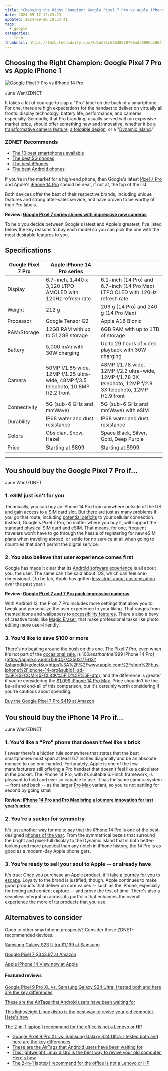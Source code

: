 ```yaml
---
title: "Choosing the Right Champion: Google Pixel 7 Pro vs Apple iPhone 1"
date: 2024-09-17 12:23:29
updated: 2024-09-20 10:33:41
tags:
  - google
categories:
  - tech
thumbnail: https://thmb.techidaily.com/8d1de21c666386207e0a2c0896dc0647ebc82a413cfdd6aa282a235213b145ee.jpg
---
```


## Choosing the Right Champion: Google Pixel 7 Pro vs Apple iPhone 1

![Google Pixel 7 Pro vs iPhone 14 Pro](https://www.zdnet.com/a/img/resize/3bcbb7abee90da84d8d101355bbb0ac003ee942d/2023/02/10/8a22f60a-6621-43f0-8a9b-ccf5d48ed5ed/google-pixel-7-pro-vs-iphone-14-pro.jpg?auto=webp&width=1280)

June Wan/ZDNET

It takes a lot of courage to slap a "Pro" label on the back of a smartphone. For one, there are high expectations for the handset to deliver on virtually all fronts: display technology, battery life, performance, and cameras especially. Secondly, that Pro branding, usually served with an expensive market price, should offer something new and innovative, whether it be [a transformative camera feature](https://www.zdnet.com/article/samsung-galaxy-s23-ultra-review/), [a foldable design](https://www.zdnet.com/article/samsung-galaxy-z-fold-4-review/), or a "[Dynamic Island](https://www.zdnet.com/article/iphone-14-pro-makes-the-notch-come-alive-finally/)."

### **ZDNET** Recommends

* [The 10 best smartphones available](https://www.zdnet.com/article/best-phone/)
* [The best 5G phones](https://www.zdnet.com/article/best-5g-phone/)
* [The best iPhones](https://www.zdnet.com/article/best-iphone/)
* [The best Android phones](https://www.zdnet.com/article/best-android-phone/)

If you're in the market for a high-end phone, then Google's latest [Pixel 7 Pro](https://buy.geni.us/Proxy.ashx?TSID=368250&GR%5FURL=https%3A%2F%2Fwww.amazon.com%2FGoogle-Pixel-Pro-Smartphone-Telephoto%2Fdp%2FB0BCQWYR2Z%2F%3Ftag%3Dzd-buy-button-20%26ascsubtag%3D%5F%5FCOM%5FCLICK%5FID%5F%5F%7C2cb9dabf-aabb-428e-8bb6-45ad3afd4cd8%7Cdtp&dtb=1) and Apple's [iPhone 14 Pro](https://apple.sjv.io/c/159047/435031/7613?&sharedId=zdnet&u=https%3A%2F%2Fwww.apple.com%2Fshop%2Fbuy-iphone%2Fiphone-14-pro&subId1=zd-%5F%5FCOM%5FCLICK%5FID%5F%5F-dtp) should be near, if not at, the top of the list. 

Both devices offer the best of their respective brands, including unique features and strong after-sales service, and have proven to be worthy of their Pro labels.

**Review: [Google Pixel 7 series shines with impressive new cameras](https://www.zdnet.com/article/google-pixel-7-pixel-7-pro-review/)**

To help you decide between Google's latest and Apple's greatest, I've listed below the key reasons to buy each model so you can pick the one with the most desirable features to you.

## Specifications

| **Google Pixel 7 Pro** | **Apple iPhone 14 Pro series**                                                                                                                                                                                                                                                           |                                                                                                                                                                                            |
| ---------------------- | ---------------------------------------------------------------------------------------------------------------------------------------------------------------------------------------------------------------------------------------------------------------------------------------- | ------------------------------------------------------------------------------------------------------------------------------------------------------------------------------------------ |
| Display                | 6.7-inch, 1,440 x 3,120 LTPO AMOLED with 120Hz refresh rate                                                                                                                                                                                                                              | 6.1-inch (14 Pro) and 6.7-inch (14 Pro Max) LTPO OLED with 120Hz refresh rate                                                                                                              |
| Weight                 | 212 g                                                                                                                                                                                                                                                                                    | 206 g (14 Pro) and 240 g (14 Pro Max)                                                                                                                                                      |
| Processor              | Google Tensor G2                                                                                                                                                                                                                                                                         | Apple A16 Bionic                                                                                                                                                                           |
| RAM/Storage            | 12GB RAM with up to 512GB storage                                                                                                                                                                                                                                                        | 6GB RAM with up to 1TB of storage                                                                                                                                                          |
| Battery                | 5,000 mAh with 30W charging                                                                                                                                                                                                                                                              | Up to 29 hours of video playback with 30W charging                                                                                                                                         |
| Camera                 | 50MP f/1.85 wide, 12MP f/1.25 ultra-wide, 48MP f/3.5 telephoto, 10.8MP f/2.2 front                                                                                                                                                                                                       | 48MP f/1.78 wide, 12MP f/2.2 ultra-wide, 12MP f/1.78 2X telephoto, 12MP f/2.8 3X telephoto, 12MP f/1.9 front                                                                               |
| Connectivity           | 5G (sub-6 GHz and mmWave)                                                                                                                                                                                                                                                                | 5G (sub-6 GHz and mmWave) with eSIM                                                                                                                                                        |
| Durability             | IP68 water and dust resistance                                                                                                                                                                                                                                                           | IP68 water and dust resistance                                                                                                                                                             |
| Colors                 | Obsidian, Snow, Hazel                                                                                                                                                                                                                                                                    | Space Black, Silver, Gold, Deep Purple                                                                                                                                                     |
| Price                  | [Starting at $899](https://buy.geni.us/Proxy.ashx?TSID=368250&GR%5FURL=https%3A%2F%2Fwww.amazon.com%2FGoogle-Pixel-Pro-Smartphone-Telephoto%2Fdp%2FB0BCQWYR2Z%2F%3Ftag%3Dzd-buy-button-20%26ascsubtag%3D%5F%5FCOM%5FCLICK%5FID%5F%5F%7C2cb9dabf-aabb-428e-8bb6-45ad3afd4cd8%7Cdtp&dtb=1) | [Starting at $999](https://apple.sjv.io/c/159047/435031/7613?&sharedId=zdnet&u=https%3A%2F%2Fwww.apple.com%2Fshop%2Fbuy-iphone%2Fiphone-14-pro&subId1=zd-%5F%5FCOM%5FCLICK%5FID%5F%5F-dtp) |

---

## You should buy the Google Pixel 7 Pro if...  

June Wan/ZDNET

### 1\. eSIM just isn't for you

Technically, you can buy an iPhone 14 Pro from anywhere outside of the US and gain access to a SIM card slot. But there are just as many problems if you go that route, including [potential deficits](https://www.zdnet.com/article/the-worst-thing-about-esim-only-iphone-14s/) to your cellular connection. Instead, Google's Pixel 7 Pro, no matter where you buy it, will support the standard physical SIM card and eSIM. That means, for one, frequent travelers won't have to go through the hassle of registering for new eSIM plans when traveling abroad, or settle for no service at all when going to countries that don't permit the digital service. 

### 2\. You also believe that user experience comes first

Google has made it clear that its [Android software experience](https://www.zdnet.com/article/the-android-14-preview-launches-for-developers-heres-whats-new/) is all about you, the user. The same can't be said about iOS, which can feel one-dimensional. (To be fair, Apple has gotten [less strict about customization](https://www.zdnet.com/article/ios-16-just-dropped-here-are-all-the-improvements-you-asked-for/) over the past year.)

**Review: [Google Pixel 7 and 7 Pro pack impressive cameras](https://www.zdnet.com/article/google-pixel-7-pixel-7-pro-review/)** 

With Android 13, the Pixel 7 Pro includes more settings that allow you to tweak and personalize the user experience to your liking. That ranges from themed icons and wallpapers to [accessibility features](https://www.zdnet.com/article/android-13-is-officially-here-if-you-have-the-right-kind-of-phone-that-is/). There's also a bevy of creative tools, like [Magic Eraser](https://www.zdnet.com/article/how-to-use-magic-eraser-on-the-google-pixel/), that make professional tasks like photo editing more user-friendly. 

### 3\. You'd like to save $100 or more

There's no beating around the bush on this one. The Pixel 7 Pro, even when it's not part of the [occasional sale](https://buy.geni.us/Proxy.ashx?TSID=368250&GR%5FURL=https%3A%2F%2Fwww.amazon.com%2FGoogle-Pixel-Pro-Smartphone-Telephoto%2Fdp%2FB0BCQWYR2Z%3Ftag%3Dzd-buy-button-20%26ascsubtag%3D%5F%5FCOM%5FCLICK%5FID%5F%5F%7C2cb9dabf-aabb-428e-8bb6-45ad3afd4cd8%7Cdtp&dtb=1), is $100 less than the [$999 iPhone 14 Pro](https://apple.sjv.io/c/159047/435031/7613?&sharedId=zdnet&u=https%3A%2F%2Fwww.apple.com%2Fshop%2Fbuy-iphone%2Fiphone-14-pro&subId1=zd-%5F%5FCOM%5FCLICK%5FID%5F%5F-dtp), and the difference is greater if you're considering the [$1,099 iPhone 14 Pro Max](https://apple.sjv.io/c/159047/435031/7613?&sharedId=zdnet&u=https%3A%2F%2Fwww.apple.com%2Fshop%2Fbuy-iphone%2Fiphone-14-pro&subId1=zd-%5F%5FCOM%5FCLICK%5FID%5F%5F-dtp). Price shouldn't be the be-all and end-all of this comparison, but it's certainly worth considering if you're cautious about spending. 

[Buy the Google Pixel 7 Pro $419 at Amazon](https://buy.geni.us/Proxy.ashx?TSID=368250&GR%5FURL=https%3A%2F%2Fwww.amazon.com%2Fdp%2FB0BCQWYR2Z%2Fref%3Dasc%5Fdf%5FB0BCQWYR2Z1724410800000%3Fcreative%3D395261%26creativeASIN%3DB0BCQWYR2Z%26linkCode%3Dasn%26tag%3Dzd-buy-button-20%26ascsubtag%3D%5F%5FCOM%5FCLICK%5FID%5F%5F%7C2cb9dabf-aabb-428e-8bb6-45ad3afd4cd8%7Cdtp&dtb=1)

## You should buy the iPhone 14 Pro if...

June Wan/ZDNET

### 1\. You'd like a "Pro" phone that doesn't feel like a brick

I swear there's a hidden rule somewhere that states that the best smartphones must span at least 6.7 inches diagonally and be an absolute menace to use one-handed. Fortunately, Apple is one of the few manufacturers still offering a Pro handset that doesn't feel like a calculator in the pocket. The iPhone 14 Pro, with its suitable 6.1-inch framework, is pleasant to hold and ever so capable to use. It has the same camera system -- front and back -- as the larger [Pro Max](https://apple.sjv.io/c/159047/435031/7613?&sharedId=zdnet&u=https%3A%2F%2Fwww.apple.com%2Fshop%2Fbuy-iphone%2Fiphone-14-pro&subId1=zd-%5F%5FCOM%5FCLICK%5FID%5F%5F-dtp) variant, so you're not settling for second by going small. 

**Review: [iPhone 14 Pro and Pro Max bring a lot more innovation for last year's price](https://www.zdnet.com/article/iphone-14-pro-packs-a-lot-more-innovation-for-the-same-price-as-last-year/)**

### 2\. You're a sucker for symmetry

It's just another way for me to say that the [iPhone 14 Pro](https://apple.sjv.io/c/159047/435031/7613?&sharedId=zdnet&u=https%3A%2F%2Fwww.apple.com%2Fshop%2Fbuy-iphone%2Fiphone-14-pro&subId1=zd-%5F%5FCOM%5FCLICK%5FID%5F%5F-dtp) is one of the best-designed [phones of the year](https://www.zdnet.com/article/best-phone/). From the symmetrical bezels that surround the bright and pixel-full display to the Dynamic Island that is both better-looking and more practical than any notch in iPhone history, the 14 Pro is as good as a modern-day Apple phone gets. 

### 3\. You're ready to sell your soul to Apple -- or already have

It's true: Once you purchase an Apple product, it'll take [a journey for you to escape](https://www.zdnet.com/article/how-to-fall-in-love-with-the-apple-ecosystem-all-over-again-spend-more-money-and-buy-new-stuff/). Loyalty to the brand is justified, though. Apple continues to make good products that deliver on core values -- such as the iPhone, especially for texting and content capture -- and prove the test of time. There's also a seamless integration across its portfolio that enhances the overall experience the more of its products that you use.

## Alternatives to consider  

Open to other smartphone prospects? Consider these ZDNET-recommended devices:

[Samsung Galaxy S23 Ultra $1,199 at Samsung](https://shop-links.co/link/?url=https%3A%2F%2Fwww.samsung.com%2Fus%2Fsmartphones%2Fgalaxy-s23-ultra%2Fbuy%2F&publisher_slug=itechdaily19598&exclusive=1)

[Google Pixel 7 $343.97 at Amazon](https://buy.geni.us/Proxy.ashx?TSID=368250&GR%5FURL=https%3A%2F%2Fwww.amazon.com%2Fdp%2FB0BCQXXRJJ%3FlinkCode%3Dogi%26th%3D1%26psc%3D1%26tag%3Dzd-buy-button-20%26ascsubtag%3D%5F%5FCOM%5FCLICK%5FID%5F%5F%7C2cb9dabf-aabb-428e-8bb6-45ad3afd4cd8%7Cdtp&dtb=1)

[Apple iPhone 14 View now at Apple](https://apple.sjv.io/c/159047/435031/7613?&sharedId=zdnet&u=https%3A%2F%2Fwww.apple.com%2Fshop%2Fbuy-iphone%2Fiphone-14&subId1=zd-%5F%5FCOM%5FCLICK%5FID%5F%5F-dtp)

#### Featured reviews

[Google Pixel 9 Pro XL vs. Samsung Galaxy S24 Ultra: I tested both and here are the key differences](https://www.zdnet.com/article/google-pixel-9-pro-xl-vs-samsung-galaxy-s24-ultra/ "Google Pixel 9 Pro XL vs. Samsung Galaxy S24 Ultra: I tested both and here are the key differences")

[These are the AirTags that Android users have been waiting for](https://www.zdnet.com/article/these-are-the-airtags-that-android-users-have-been-waiting-for/ "These are the AirTags that Android users have been waiting for")

[This lightweight Linux distro is the best way to revive your old computer. Here's how](https://www.zdnet.com/article/this-lightweight-linux-distro-is-the-best-way-to-revive-your-old-computer-heres-how/ "This lightweight Linux distro is the best way to revive your old computer. Here's how")

[The 2-in-1 laptop I recommend for the office is not a Lenovo or HP](https://www.zdnet.com/article/one-of-the-most-versatile-2-in-1-laptops-ive-tested-is-not-a-lenovo-or-hp/ "The 2-in-1 laptop I recommend for the office is not a Lenovo or HP")

* [Google Pixel 9 Pro XL vs. Samsung Galaxy S24 Ultra: I tested both and here are the key differences](https://www.zdnet.com/article/google-pixel-9-pro-xl-vs-samsung-galaxy-s24-ultra/ "Google Pixel 9 Pro XL vs. Samsung Galaxy S24 Ultra: I tested both and here are the key differences")
* [These are the AirTags that Android users have been waiting for](https://www.zdnet.com/article/these-are-the-airtags-that-android-users-have-been-waiting-for/ "These are the AirTags that Android users have been waiting for")
* [This lightweight Linux distro is the best way to revive your old computer. Here's how](https://www.zdnet.com/article/this-lightweight-linux-distro-is-the-best-way-to-revive-your-old-computer-heres-how/ "This lightweight Linux distro is the best way to revive your old computer. Here's how")
* [The 2-in-1 laptop I recommend for the office is not a Lenovo or HP](https://www.zdnet.com/article/one-of-the-most-versatile-2-in-1-laptops-ive-tested-is-not-a-lenovo-or-hp/ "The 2-in-1 laptop I recommend for the office is not a Lenovo or HP")

<ins class="adsbygoogle"
     style="display:block"
     data-ad-format="autorelaxed"
     data-ad-client="ca-pub-7571918770474297"
     data-ad-slot="1223367746"></ins>



<ins class="adsbygoogle"
     style="display:block"
     data-ad-client="ca-pub-7571918770474297"
     data-ad-slot="8358498916"
     data-ad-format="auto"
     data-full-width-responsive="true"></ins>
